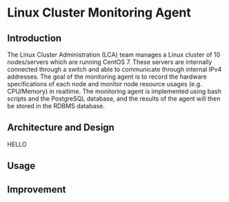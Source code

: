 # Linux Cluster Monitoring Agent

## Introduction
  
The Linux Cluster Administration (LCA) team manages a Linux cluster of 10 nodes/servers which are running CentOS 7. These servers are internally connected through a switch and able to communicate through internal IPv4 addresses. The goal of the monitoring agent is to record the hardware specifications of each node and monitor node resource usages (e.g. CPU/Memory) in realtime. The monitoring agent is implemented using bash scripts and the PostgreSQL database, and the results of the agent will then be stored in the RDBMS database.
  
## Architecture and Design
HELLO
## Usage
 
## Improvement
